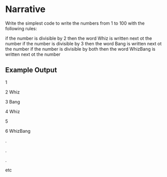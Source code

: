 # Narrative 
Write the simplest code to write the numbers from 1 to 100 with the following rules:

 if the number is divisible by 2 then the word Whiz is written next ot the number
 if the number is divisible by 3 then the word Bang is written next ot the number
 if the number is divisible by both then the word WhizBang is written next ot the number

## Example Output

1

2 Whiz

3 Bang

4 Whiz

5

6 WhizBang

.

.

. 

etc
